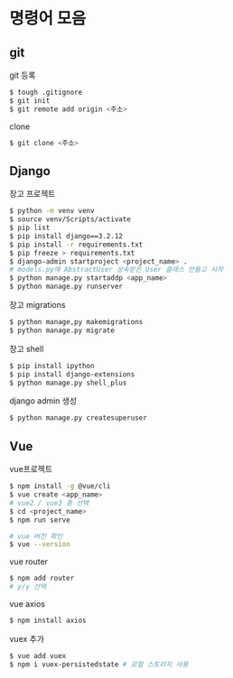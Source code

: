 # 명령어 모음

## git

git 등록

```bash
$ tough .gitignore
$ git init
$ git remote add origin <주소>
```



clone

```bash
$ git clone <주소>
```





## Django

장고 프로젝트

```bash
$ python -m venv venv
$ source venv/Scripts/activate
$ pip list
$ pip install django==3.2.12
$ pip install -r requirements.txt
$ pip freeze > requirements.txt
$ django-admin startproject <project_name> .
# models.py에 AbstractUser 상속받은 User 클래스 만들고 시작
$ python manage.py startaddp <app_name>
$ python manage.py runserver
```



장고 migrations

```bash
$ python manage,py makemigrations
$ python manage.py migrate
```



장고 shell

```bash
$ pip install ipython
$ pip install django-extensions
$ python manage.py shell_plus
```



django admin 생성

```bash
$ python manage.py createsuperuser
```



## Vue

vue프로젝트

```bash
$ npm install -g @vue/cli
$ vue create <app_name>
# vue2 / vue3 중 선택
$ cd <project_name>
$ npm run serve

# vue 버전 확인
$ vue --version
```



vue router

```bash
$ npm add router
# y/y 선택
```



vue axios

```bash
$ npm install axios
```



vuex 추가

```bash
$ vue add vuex
$ npm i vuex-persistedstate	# 로컬 스토리지 사용
```


